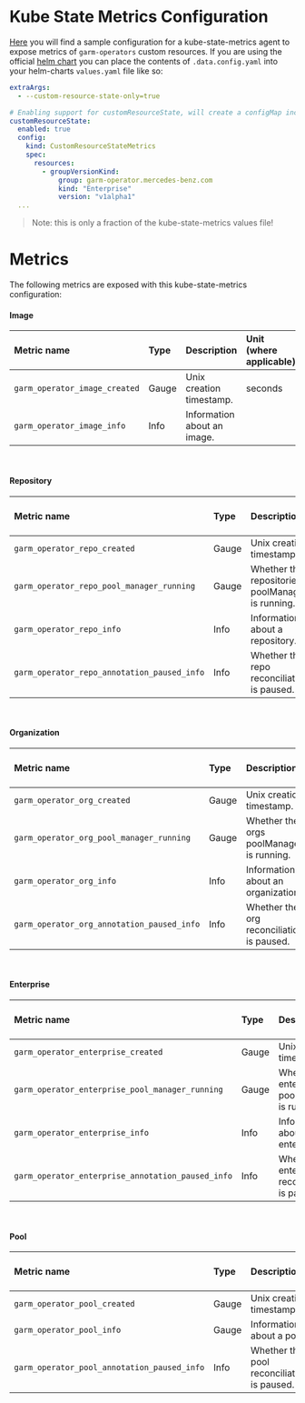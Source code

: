 <!-- SPDX-License-Identifier: MIT -->

# Kube State Metrics Configuration

[Here](../../config/kube-state-metrics/configmap.yaml) you will find a sample configuration for a kube-state-metrics agent to expose metrics of `garm-operators` custom resources.
If you are using the official [helm chart](https://github.com/prometheus-community/helm-charts/tree/main/charts/kube-state-metrics) you can place the contents of `.data.config.yaml` into your helm-charts `values.yaml` file like so:

```yaml
extraArgs:
  - --custom-resource-state-only=true

# Enabling support for customResourceState, will create a configMap including your config that will be read from kube-state-metrics
customResourceState:
  enabled: true
  config:
    kind: CustomResourceStateMetrics
    spec:
      resources:
        - groupVersionKind:
            group: garm-operator.mercedes-benz.com
            kind: "Enterprise"
            version: "v1alpha1"
  ...
```
> Note: this is only a fraction of the kube-state-metrics values file!

# Metrics

The following metrics are exposed with this kube-state-metrics configuration:

#### Image
Metric name | Type  | Description                 | Unit (where applicable) |
:-----------|:------|:----------------------------|:-----------------------|
`garm_operator_image_created` | Gauge | Unix creation timestamp.    | seconds |
`garm_operator_image_info` | Info  | Information about an image. | |
<br>

#### Repository
Metric name | Type  | Description                                      | Unit (where applicable) |
:-----------|:------|:-------------------------------------------------|:-----------------------|
`garm_operator_repo_created` | Gauge | Unix creation timestamp.                         | seconds |
`garm_operator_repo_pool_manager_running` | Gauge | Whether the repositories poolManager is running. | |
`garm_operator_repo_info` | Info  | Information about a repository.                  | |
`garm_operator_repo_annotation_paused_info` | Info  | Whether the repo reconciliation is paused.       | |
<br>

#### Organization
Metric name | Type  | Description                               | Unit (where applicable) |
:-----------|:------|:------------------------------------------|:-----------------------|
`garm_operator_org_created` | Gauge | Unix creation timestamp.                  | seconds |
`garm_operator_org_pool_manager_running` | Gauge | Whether the orgs poolManager is running.  | |
`garm_operator_org_info` | Info  | Information about an organization.        | |
`garm_operator_org_annotation_paused_info` | Info  | Whether the org reconciliation is paused. | |
<br>

#### Enterprise
Metric name | Type  | Description                                      | Unit (where applicable) |
:-----------|:------|:-------------------------------------------------|:-----------------------|
`garm_operator_enterprise_created` | Gauge | Unix creation timestamp.                         | seconds |
`garm_operator_enterprise_pool_manager_running` | Gauge | Whether the enterprises poolManager is running.  | |
`garm_operator_enterprise_info` | Info  | Information about an enterprise.                 | |
`garm_operator_enterprise_annotation_paused_info` | Info  | Whether the enterprise reconciliation is paused. | |
<br>

#### Pool
Metric name | Type  | Description                                | Unit (where applicable) |
:-----------|:------|:-------------------------------------------|:-----------------------|
`garm_operator_pool_created` | Gauge | Unix creation timestamp.                   | seconds |
`garm_operator_pool_info` | Gauge | Information about a pool.                  | |
`garm_operator_pool_annotation_paused_info` | Info  | Whether the pool reconciliation is paused. | |


